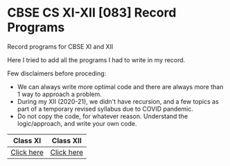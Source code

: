 # CBSE CS XI-XII [083] Record Programs

Record programs for CBSE XI and XII

Here I tried to add all the programs I had to write in my record.

Few disclaimers before proceding:

* We can always write more optimal code and there are always more than 1 way to approach a problem.
* During my XII (2020-21), we didn't have recursion, and a few topics as part of a temporary revised syllabus due to COVID pandemic.
* Do not copy the code, for whatever reason. Understand the logic/approach, and write your own code.

| Class XI | Class XII |
| - | - |
| [Click here](https://github.com/GauthamVarmaK/CBSE-XI-XII-Record-Programs/tree/main/Class%20XI) | [Click here](https://github.com/GauthamVarmaK/CBSE-XI-XII-Record-Programs/tree/main/Class%20XII) |
